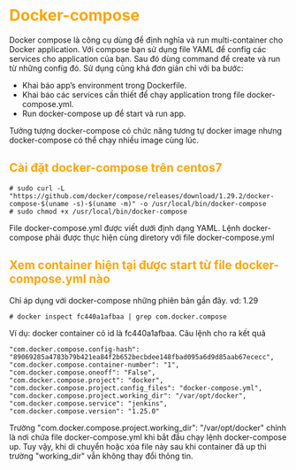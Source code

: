 <h1 style="color:orange">Docker-compose</h1>
Docker compose là công cụ dùng để định nghĩa và run multi-container cho Docker application. Với compose bạn sử dụng file YAML để config các services cho application của bạn. Sau đó dùng command để create và run từ những config đó. Sử dụng cũng khá đơn giản chỉ với ba bước:

- Khai báo app’s environment trong Dockerfile.
- Khai báo các services cần thiết để chạy application trong file docker-compose.yml.
- Run docker-compose up để start và run app.<br>

Tưởng tượng docker-compose có chức năng tương tự docker image nhưng docker-compose có thể chạy nhiều image cùng lúc.
<h2 style="color:orange">Cài đặt docker-compose trên centos7</h2>

    # sudo curl -L "https://github.com/docker/compose/releases/download/1.29.2/docker-compose-$(uname -s)-$(uname -m)" -o /usr/local/bin/docker-compose
    # sudo chmod +x /usr/local/bin/docker-compose
File docker-compose.yml được viết dưới định dạng YAML. Lệnh docker-compose phải được thực hiện cùng diretory với file docker-compose.yml

<h2 style="color:orange">Xem container hiện tại được start từ file docker-compose.yml nào</h2>

Chỉ áp dụng với docker-compose những phiên bản gần đây. vd: 1.29

    # docker inspect fc440a1afbaa | grep com.docker.compose
Ví dụ: docker container có id là fc440a1afbaa. Câu lệnh cho ra kết quả

    "com.docker.compose.config-hash": "89069285a4783b79b421ea84f2b652becbdee148fbad095a6d9d85aab67ececc",
    "com.docker.compose.container-number": "1",
    "com.docker.compose.oneoff": "False",
    "com.docker.compose.project": "docker",
    "com.docker.compose.project.config_files": "docker-compose.yml",
    "com.docker.compose.project.working_dir": "/var/opt/docker",
    "com.docker.compose.service": "jenkins",
    "com.docker.compose.version": "1.25.0"
Trường "com.docker.compose.project.working_dir": "/var/opt/docker" chính là nơi chứa file docker-compose.yml khi bắt đầu chạy lệnh docker-compose up. Tuy vậy, khi di chuyển hoặc xóa file này sau khi container đã up thì trường "working_dir" vẫn không thay đổi thông tin.